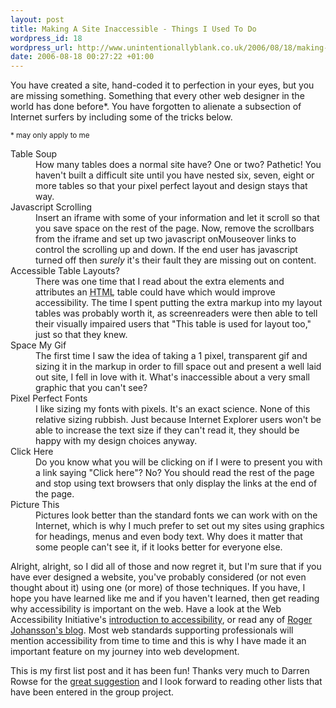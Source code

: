 ```yaml
---
layout: post
title: Making A Site Inaccessible - Things I Used To Do
wordpress_id: 18
wordpress_url: http://www.unintentionallyblank.co.uk/2006/08/18/making-a-site-inaccessible-things-i-used-to-do/
date: 2006-08-18 00:27:22 +01:00
---
```

<p>You have created a site, hand-coded it to perfection in your eyes, but you are missing something. Something that every other web designer in the world has done before*. You have forgotten to alienate a subsection of Internet surfers by including some of the tricks below.</p>
<p><small>* may only apply to me</small></p>
<dl>
<dt>Table Soup</dt>
<dd>How many tables does a normal site have? One or two? Pathetic! You haven't built a difficult site until you have nested six, seven, eight or more tables so that your pixel perfect layout and design stays that way.</dd>
<dt>Javascript Scrolling</dt>
<dd>Insert an iframe with some of your information and let it scroll so that you save space on the rest of the page. Now, remove the scrollbars from the iframe and set up two javascript onMouseover links to control the scrolling up and down. If the end user has javascript turned off then <em>surely</em> it's their fault they are missing out on content.</dd>
<dt>Accessible Table Layouts?</dt>
<dd>There was one time that I read about the extra elements and attributes an <abbr title="HyperText Markup Language">HTML</abbr> table could have which would improve accessibility. The time I spent putting the extra markup into my layout tables was probably worth it, as screenreaders were then able to tell their visually impaired users that "This table is used for layout too," just so that they knew.</dd>
<dt>Space My Gif</dt>
<dd>The first time I saw the idea of taking a 1 pixel, transparent gif and sizing it in the markup in order to fill space out and present a well laid out site, I fell in love with it. What's inaccessible about a very small graphic that you can't see?</dd>
<dt>Pixel Perfect Fonts</dt>
<dd>I like sizing my fonts with pixels. It's an exact science. None of this relative sizing rubbish. Just because Internet Explorer users won't be able to increase the text size if they can't read it, they should be happy with my design choices anyway.</dd>
<dt>Click Here</dt>
<dd>Do you know what you will be clicking on if I were to present you with a link saying "Click here"? No? You should read the rest of the page and stop using text browsers that only display the links at the end of the page.</dd>
<dt>Picture This</dt>
<dd>Pictures look better than the standard fonts we can work with on the Internet, which is why I much prefer to set out my sites using graphics for headings, menus and even body text. Why does it matter that some people can't see it, if it looks better for everyone else.</dd>
</dl>
<p>Alright, alright, so I did all of those and now regret it, but I'm sure that if you have ever designed a website, you've probably considered (or not even thought about it) using one (or more) of those techniques. If you have, I hope you have learned like me and if you haven't learned, then get reading why accessibility is important on the web. Have a look at the Web Accessibility Initiative's <a href="http://www.w3.org/WAI/intro/accessibility">introduction to accessibility</a>, or read any of <a href="http://www.456bereastreet.com">Roger Johansson's blog</a>. Most web standards supporting professionals will mention accessibility from time to time and this is why I have made it an important feature on my journey into web development.</p>
<p>This is my first list post and it has been fun! Thanks very much to Darren Rowse for the <a href="http://problogger.net/archives/2006/08/14/lists-group-writing-project/">great suggestion</a> and I look forward to reading other lists that have been entered in the group project.</p>
